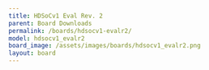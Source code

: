 ```yaml
---
title: HDSoCv1 Eval Rev. 2
parent: Board Downloads
permalink: /boards/hdsocv1-evalr2/
model: hdsocv1_evalr2
board_image: /assets/images/boards/hdsocv1_evalr2.png
layout: board
---
```

